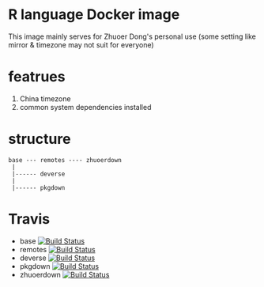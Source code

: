 # R language Docker image

This image mainly serves for Zhuoer Dong's personal use (some setting like mirror & timezone may not suit for everyone)



# featrues 

1. China timezone
1. common system dependencies installed



# structure

```
base --- remotes ---- zhuoerdown
 |
 |------ deverse 
 |
 |------ pkgdown
```



# Travis

- base [![Build Status](https://travis-ci.com/dongzhuoer/docker-rlang.svg?branch=base)](https://travis-ci.com/dongzhuoer/docker-rlang)
- remotes [![Build Status](https://travis-ci.com/dongzhuoer/docker-rlang.svg?branch=remotes)](https://travis-ci.com/dongzhuoer/docker-rlang)
- deverse [![Build Status](https://travis-ci.com/dongzhuoer/docker-rlang.svg?branch=deverse)](https://travis-ci.com/dongzhuoer/docker-rlang)
- pkgdown [![Build Status](https://travis-ci.com/dongzhuoer/docker-rlang.svg?branch=pkgdown)](https://travis-ci.com/dongzhuoer/docker-rlang)
- zhuoerdown [![Build Status](https://travis-ci.com/dongzhuoer/docker-rlang.svg?branch=zhuoerdown)](https://travis-ci.com/dongzhuoer/docker-rlang)

